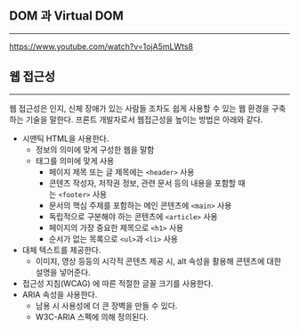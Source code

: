 


## DOM 과 Virtual DOM
-----



https://www.youtube.com/watch?v=1ojA5mLWts8






## 웹 접근성
------
웹 접근성은 인지, 신체 장애가 있는 사람들 조차도 쉽게 사용할 수 있는 웹 환경을 구축하는 기술을 말한다. 프론트 개발자로서 웹접근성을 높이는 방법은 아래와 같다.

- 시맨틱 HTML을 사용한다.
	- 정보의 의미에 맞게 구성한 웹을 말함
	- 태그를 의미에 맞게 사용
		- 페이지 제목 또는 글 제목에는 `<header>` 사용
		- 콘텐츠 작성자, 저작권 정보, 관련 문서 등의 내용을 포함할 때는 `<footer>` 사용
		- 문서의 핵심 주제를 포함하는 메인 콘텐츠에 `<main>` 사용
		- 독립적으로 구분해야 하는 콘텐츠에 `<article>` 사용
		- 페이지의 가장 중요한 제목으로 `<h1>` 사용
		- 순서가 없는 목록으로 `<ul>`과 `<li>` 사용
- 대체 텍스트를 제공한다.
	- 이미지, 영상 등등의 시각적 콘텐츠 제공 시, alt 속성을 활용해 콘텐츠에 대한 설명을 넣어준다.
- 접근성 지침(WCAG) 에 따른 적절한 글꼴 크기를 사용한다.
- ARIA 속성을 사용한다.
	- 남용 시 사용성에 더 큰 장벽을 만들 수 있다.
	- W3C-ARIA 스펙에 의해 정의된다.





